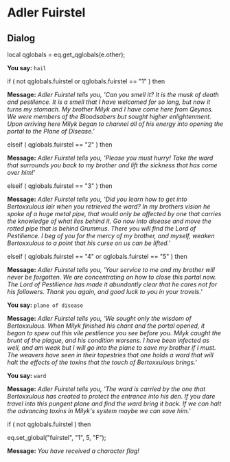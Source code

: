 # Adler Fuirstel


## Dialog

local qglobals = eq.get_qglobals(e.other);



**You say:** `hail`





if ( not qglobals.fuirstel or qglobals.fuirstel == "1" ) then



**Message:** <span class="text-warning">*Adler Fuirstel tells you, 'Can you smell it?   It is the musk of death and pestilence.  It is a smell that I have welcomed for so long, but now it turns my stomach.  My brother Milyk and I have come here from Qeynos.  We were members of the Bloodsabers but sought higher enlightenment.  Upon arriving here Milyk began to channel all of his energy into opening the portal to the Plane of Disease.'*</span>






elseif ( qglobals.fuirstel == "2" ) then



**Message:** <span class="text-warning">*Adler Fuirstel tells you, 'Please you must hurry!  Take the ward that surrounds you back to my brother and lift the sickness that has come over him!'*</span>






elseif ( qglobals.fuirstel == "3" ) then



**Message:** <span class="text-warning">*Adler Fuirstel tells you, 'Did you learn how to get into Bertoxxulous lair when you retrieved the ward?  In my brothers vision he spoke of a huge metal pipe, that would only be affected by one that carries the knowledge of what lies behind it.  Go now into disease and move the rotted pipe that is behind Grummus.  There you will find the Lord of Pestilience.  I beg of you for the mercy of my brother, and myself, weaken Bertoxxulous to a point that his curse on us can be lifted.'*</span>






elseif ( qglobals.fuirstel == "4" or qglobals.fuirstel == "5" ) then



**Message:** <span class="text-warning">*Adler Fuirstel tells you, 'Your service to me and my brother will never be forgotten.  We are concentrating on how to close this portal now.  The Lord of Pestilience has made it abundantly clear that he cares not for his followers.  Thank you again, and good luck to you in your travels.'*</span>





**You say:** `plane of disease`



**Message:** <span class="text-warning">*Adler Fuirstel tells you, 'We sought only the wisdom of Bertoxxulous.  When Milyk finished his chant and the portal opened, it began to spew out this vile pestilence you see before you.  Milyk caught the brunt of the plague, and his condition worsens.  I have been infected as well, and am weak but I will go into the plane to save my brother if I must.  The weavers have seen in their tapestries that one holds a ward that will halt the effects of the toxins that the touch of Bertoxxulous brings.'*</span>





**You say:** `ward`



**Message:** <span class="text-warning">*Adler Fuirstel tells you, 'The ward is carried by the one that Bertoxxulous has created to protect the entrance into his den.  If you dare travel into this pungent plane and find the ward bring it back.  If we can halt the advancing toxins in Milyk's system maybe we can save him.'*</span>


if ( not qglobals.fuirstel ) then



eq.set_global("fuirstel", "1", 5, "F");



**Message:** <span class="text-warning">*You have received a character flag!*</span>

